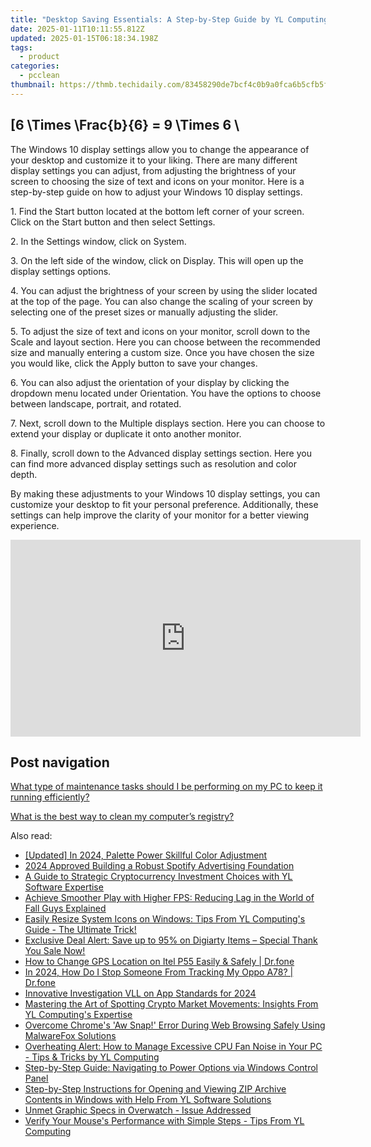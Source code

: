 ```yaml
---
title: "Desktop Saving Essentials: A Step-by-Step Guide by YL Computing"
date: 2025-01-11T10:11:55.812Z
updated: 2025-01-15T06:18:34.198Z
tags:
  - product
categories:
  - pcclean
thumbnail: https://thmb.techidaily.com/83458290de7bcf4c0b9a0fca6b5cfb5f98a876fbd7e790e17b0ae9950f12b328.jpg
---
```


## \[6 \Times \Frac{b}{6} = 9 \Times 6 \

The Windows 10 display settings allow you to change the appearance of your desktop and customize it to your liking. There are many different display settings you can adjust, from adjusting the brightness of your screen to choosing the size of text and icons on your monitor. Here is a step-by-step guide on how to adjust your Windows 10 display settings. 

1\. Find the Start button located at the bottom left corner of your screen. Click on the Start button and then select Settings.

2\. In the Settings window, click on System.

3\. On the left side of the window, click on Display. This will open up the display settings options. 

4\. You can adjust the brightness of your screen by using the slider located at the top of the page. You can also change the scaling of your screen by selecting one of the preset sizes or manually adjusting the slider.

5\. To adjust the size of text and icons on your monitor, scroll down to the Scale and layout section. Here you can choose between the recommended size and manually entering a custom size. Once you have chosen the size you would like, click the Apply button to save your changes.

6\. You can also adjust the orientation of your display by clicking the dropdown menu located under Orientation. You have the options to choose between landscape, portrait, and rotated.

7\. Next, scroll down to the Multiple displays section. Here you can choose to extend your display or duplicate it onto another monitor.

8\. Finally, scroll down to the Advanced display settings section. Here you can find more advanced display settings such as resolution and color depth. 

By making these adjustments to your Windows 10 display settings, you can customize your desktop to fit your personal preference. Additionally, these settings can help improve the clarity of your monitor for a better viewing experience.

<!-- affiliate ads begin -->
<iframe width="560" height="315" src="https://www.youtube.com/embed/3koT_-kvbks?si=sQV7FzPiz6GYITrE" title="YouTube video player" frameborder="0" allow="accelerometer; autoplay; clipboard-write; encrypted-media; gyroscope; picture-in-picture; web-share" referrerpolicy="strict-origin-when-cross-origin" allowfullscreen></iframe>
<!-- affiliate ads end -->

## Post navigation

[What type of maintenance tasks should I be performing on my PC to keep it running efficiently?](https://tools.techidaily.com/pcclean/products/)

[What is the best way to clean my computer’s registry?](https://tools.techidaily.com/pcclean/products/)

<ins class="adsbygoogle"
     style="display:block"
     data-ad-format="autorelaxed"
     data-ad-client="ca-pub-7571918770474297"
     data-ad-slot="1223367746"></ins>

<ins class="adsbygoogle"
     style="display:block"
     data-ad-client="ca-pub-7571918770474297"
     data-ad-slot="8358498916"
     data-ad-format="auto"
     data-full-width-responsive="true"></ins>

<span class="atpl-alsoreadstyle">Also read:</span>
<div><ul>
<li><a href="https://fox-info.techidaily.com/updated-in-2024-palette-power-skillful-color-adjustment/"><u>[Updated] In 2024, Palette Power Skillful Color Adjustment</u></a></li>
<li><a href="https://extra-resources.techidaily.com/2024-approved-building-a-robust-spotify-advertising-foundation/"><u>2024 Approved Building a Robust Spotify Advertising Foundation</u></a></li>
<li><a href="https://discover-alternatives.techidaily.com/a-guide-to-strategic-cryptocurrency-investment-choices-with-yl-software-expertise/"><u>A Guide to Strategic Cryptocurrency Investment Choices with YL Software Expertise</u></a></li>
<li><a href="https://win-solutions.techidaily.com/achieve-smoother-play-with-higher-fps-reducing-lag-in-the-world-of-fall-guys-explained/"><u>Achieve Smoother Play with Higher FPS: Reducing Lag in the World of Fall Guys Explained</u></a></li>
<li><a href="https://discover-alternatives.techidaily.com/easily-resize-system-icons-on-windows-tips-from-yl-computings-guide-the-ultimate-trick/"><u>Easily Resize System Icons on Windows: Tips From YL Computing's Guide - The Ultimate Trick!</u></a></li>
<li><a href="https://discover-blog.techidaily.com/exclusive-deal-alert-save-up-to-95-on-digiarty-items-special-thank-you-sale-now/"><u>Exclusive Deal Alert: Save up to 95% on Digiarty Items – Special Thank You Sale Now!</u></a></li>
<li><a href="https://location-social.techidaily.com/how-to-change-gps-location-on-itel-p55-easily-and-safely-drfone-by-drfone-virtual-android/"><u>How to Change GPS Location on Itel P55 Easily & Safely | Dr.fone</u></a></li>
<li><a href="https://android-location-track.techidaily.com/in-2024-how-do-i-stop-someone-from-tracking-my-oppo-a78-drfone-by-drfone-virtual-android/"><u>In 2024, How Do I Stop Someone From Tracking My Oppo A78? | Dr.fone</u></a></li>
<li><a href="https://article-knowledge.techidaily.com/innovative-investigation-vll-on-app-standards-for-2024/"><u>Innovative Investigation VLL on App Standards for 2024</u></a></li>
<li><a href="https://discover-alternatives.techidaily.com/mastering-the-art-of-spotting-crypto-market-movements-insights-from-yl-computings-expertise/"><u>Mastering the Art of Spotting Crypto Market Movements: Insights From YL Computing's Expertise</u></a></li>
<li><a href="https://discover-answers.techidaily.com/overcome-chromes-aw-snap-error-during-web-browsing-safely-using-malwarefox-solutions/"><u>Overcome Chrome's 'Aw Snap!' Error During Web Browsing Safely Using MalwareFox Solutions</u></a></li>
<li><a href="https://discover-alternatives.techidaily.com/overheating-alert-how-to-manage-excessive-cpu-fan-noise-in-your-pc-tips-and-tricks-by-yl-computing/"><u>Overheating Alert: How to Manage Excessive CPU Fan Noise in Your PC - Tips & Tricks by YL Computing</u></a></li>
<li><a href="https://discover-alternatives.techidaily.com/step-by-step-guide-navigating-to-power-options-via-windows-control-panel/"><u>Step-by-Step Guide: Navigating to Power Options via Windows Control Panel</u></a></li>
<li><a href="https://discover-alternatives.techidaily.com/step-by-step-instructions-for-opening-and-viewing-zip-archive-contents-in-windows-with-help-from-yl-software-solutions/"><u>Step-by-Step Instructions for Opening and Viewing ZIP Archive Contents in Windows with Help From YL Software Solutions</u></a></li>
<li><a href="https://network-issues.techidaily.com/unmet-graphic-specs-in-overwatch-issue-addressed/"><u>Unmet Graphic Specs in Overwatch - Issue Addressed</u></a></li>
<li><a href="https://discover-alternatives.techidaily.com/verify-your-mouses-performance-with-simple-steps-tips-from-yl-computing/"><u>Verify Your Mouse's Performance with Simple Steps - Tips From YL Computing</u></a></li>
</ul></div>

